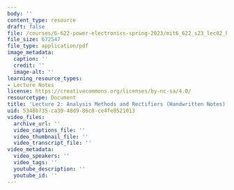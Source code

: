 ```yaml
---
body: ''
content_type: resource
draft: false
file: /courses/6-622-power-electronics-spring-2023/mit6_622_s23_lec02_hand.pdf
file_size: 672547
file_type: application/pdf
image_metadata:
  caption: ''
  credit: ''
  image-alt: ''
learning_resource_types:
- Lecture Notes
license: https://creativecommons.org/licenses/by-nc-sa/4.0/
resourcetype: Document
title: 'Lecture 2: Analysis Methods and Rectifiers (Handwritten Notes)'
uid: 5348b735-ca30-48d9-86c8-ce4fe0521013
video_files:
  archive_url: ''
  video_captions_file: ''
  video_thumbnail_file: ''
  video_transcript_file: ''
video_metadata:
  video_speakers: ''
  video_tags: ''
  youtube_description: ''
  youtube_id: ''
---
```

